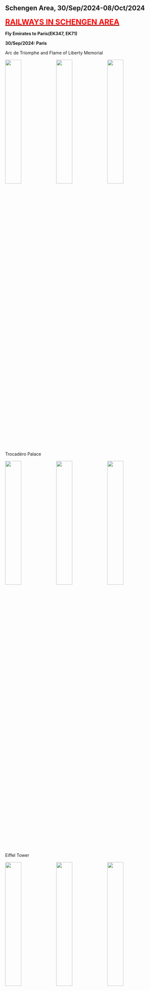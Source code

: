 ## Schengen Area, 30/Sep/2024-08/Oct/2024

**[<font color=red size=5><u>RAILWAYS IN SCHENGEN AREA</u></font>](https://wqgcx.github.io/transport/20240930EU/ER)**

**Fly Emirates to Paris(EK347, EK71)**

**30/Sep/2024: Paris**

Arc de Triomphe and Flame of Liberty Memorial

<img src="../20240930EU_photos/IMG_3417.jpeg" width="32%">
<img src="../20240930EU_photos/IMG_3421.jpeg" width="32%">
<img src="../20240930EU_photos/IMG_3444.jpeg" width="32%">

Trocadéro Palace

<img src="../20240930EU_photos/IMG_3426.jpeg" width="32%">
<img src="../20240930EU_photos/IMG_3427.jpeg" width="32%">
<img src="../20240930EU_photos/IMG_3430.jpeg" width="32%">

Eiffel Tower

<img src="../20240930EU_photos/IMG_3428.jpeg" width="32%">
<img src="../20240930EU_photos/IMG_3435.jpeg" width="32%">
<img src="../20240930EU_photos/IMG_3439.jpeg" width="32%">
<img src="../20240930EU_photos/IMG_3506.jpeg" width="32%">

Pont Alexandre III and Palais Garnier

<img src="../20240930EU_photos/IMG_3475.jpeg" width="32%">
<img src="../20240930EU_photos/IMG_3476.jpeg" width="32%">
<img src="../20240930EU_photos/IMG_3497.jpeg" width="32%">

Hôtel des Invalides

<img src="../20240930EU_photos/IMG_3458.jpeg" width="32%">
<img src="../20240930EU_photos/IMG_3460.jpeg" width="32%">
<img src="../20240930EU_photos/IMG_3465.jpeg" width="32%">
<img src="../20240930EU_photos/IMG_3466.jpeg" width="32%">
<img src="../20240930EU_photos/IMG_3467.jpeg" width="32%">
<img src="../20240930EU_photos/IMG_3468.jpeg" width="32%">
<img src="../20240930EU_photos/IMG_3469.jpeg" width="32%">
<img src="../20240930EU_photos/IMG_3470.jpeg" width="32%">
<img src="../20240930EU_photos/IMG_3472.jpeg" width="32%">

Place de la Concorde and Vendôme Column

<img src="../20240930EU_photos/IMG_3486.jpeg" width="32%">
<img src="../20240930EU_photos/IMG_3487.jpeg" width="32%">
<img src="../20240930EU_photos/IMG_3499.jpeg" width="32%">

Grand Palais, Petit Palais and National Assembly

<img src="../20240930EU_photos/IMG_3481.jpeg" width="32%">
<img src="../20240930EU_photos/IMG_3484.jpeg" width="32%">
<img src="../20240930EU_photos/IMG_3500.jpeg" width="32%">

Bateaux Mouches and Night View of Paris(along the Seine River)

<img src="../20240930EU_photos/IMG_3512.jpeg" width="32%">
<img src="../20240930EU_photos/IMG_3517.jpeg" width="32%">
<img src="../20240930EU_photos/IMG_3525.jpeg" width="32%">
<img src="../20240930EU_photos/IMG_3526.jpeg" width="32%">
<img src="../20240930EU_photos/IMG_3527.jpeg" width="32%">
<img src="../20240930EU_photos/IMG_3532.jpeg" width="32%">

**01/Oct/2024: Geneva, Lausanne, Bern**

Palace of Nations

<img src="../20240930EU_photos/IMG_3550.jpeg" width="32%">
<img src="../20240930EU_photos/IMG_3545.jpeg" width="32%">
<img src="../20240930EU_photos/IMG_3546.jpeg" width="32%">

Grand Théâtre de Genève, Musée Rath and Monument to the Reformation

<img src="../20240930EU_photos/IMG_3557.jpeg" width="32%">
<img src="../20240930EU_photos/IMG_3560.jpeg" width="32%">
<img src="../20240930EU_photos/IMG_3561.jpeg" width="32%">

Evangelical Lutheran Church of Geneva, Palais de Justice and St. Pierre Cathedral

<img src="../20240930EU_photos/IMG_3564.jpeg" width="32%">
<img src="../20240930EU_photos/IMG_3566.jpeg" width="32%">
<img src="../20240930EU_photos/IMG_3567.jpeg" width="32%">

City View of Geneva, The Flower Clock and Basilica of Our Lady of Geneva

<img src="../20240930EU_photos/IMG_3568.jpeg" width="32%">
<img src="../20240930EU_photos/IMG_3578.jpeg" width="32%">
<img src="../20240930EU_photos/IMG_3585.jpeg" width="32%">

Lake Geneva

<img src="../20240930EU_photos/IMG_3575.jpeg" width="32%">
<img src="../20240930EU_photos/IMG_3577.jpeg" width="32%">
<img src="../20240930EU_photos/IMG_3582.jpeg" width="32%">

Lausanne Cathedral

<img src="../20240930EU_photos/IMG_3597.jpeg" width="32%">
<img src="../20240930EU_photos/IMG_3600.jpeg" width="32%">
<img src="../20240930EU_photos/IMG_3606.jpeg" width="32%">

City View of Lausanne

<img src="../20240930EU_photos/IMG_3607.jpeg" width="32%">
<img src="../20240930EU_photos/IMG_3608.jpeg" width="32%">
<img src="../20240930EU_photos/IMG_3610.jpeg" width="32%">

Olympic Museum

<img src="../20240930EU_photos/IMG_3616.jpeg" width="32%">
<img src="../20240930EU_photos/IMG_3618.jpeg" width="32%">
<img src="../20240930EU_photos/IMG_3622.jpeg" width="32%">
<img src="../20240930EU_photos/IMG_3630.jpeg" width="32%">
<img src="../20240930EU_photos/IMG_3632.jpeg" width="32%">
<img src="../20240930EU_photos/IMG_3633.jpeg" width="32%">
<img src="../20240930EU_photos/IMG_3634.jpeg" width="32%">
<img src="../20240930EU_photos/IMG_3638.jpeg" width="32%">
<img src="../20240930EU_photos/IMG_3640.jpeg" width="32%">

Church of the Holy Spirit, Käfigturm(Prison Tower) and Clock Tower

<img src="../20240930EU_photos/IMG_3645.jpeg" width="32%">
<img src="../20240930EU_photos/IMG_3650.jpeg" width="32%">
<img src="../20240930EU_photos/IMG_3662.jpeg" width="32%">

Bern Minster and Einsteinhaus

<img src="../20240930EU_photos/IMG_3666.jpeg" width="32%">
<img src="../20240930EU_photos/IMG_3669.jpeg" width="32%">
<img src="../20240930EU_photos/IMG_3659.jpeg" width="32%">

City View of Bern

<img src="../20240930EU_photos/IMG_3658.jpeg" width="32%">
<img src="../20240930EU_photos/IMG_3651.jpeg" width="32%">
<img src="../20240930EU_photos/IMG_3672.jpeg" width="32%">

**02/Oct/2024: Zurich, Schwyz, Lucerne, Bern**

Zurich Old Town(St. Peter, Fraumünster, Grossmünster, Opernhaus, Limmat River)

<img src="../20240930EU_photos/IMG_3685.jpeg" width="32%">
<img src="../20240930EU_photos/IMG_3686.jpeg" width="32%">
<img src="../20240930EU_photos/IMG_3687.jpeg" width="32%">
<img src="../20240930EU_photos/IMG_3702.jpeg" width="32%">
<img src="../20240930EU_photos/IMG_3693.jpeg" width="32%">
<img src="../20240930EU_photos/IMG_3696.jpeg" width="32%">

Mountain Rigi

<img src="../20240930EU_photos/IMG_3719.jpeg" width="32%">
<img src="../20240930EU_photos/IMG_3724.jpeg" width="32%">
<img src="../20240930EU_photos/IMG_3732.jpeg" width="32%">

Lake Lucerne

<img src="../20240930EU_photos/IMG_3747.jpeg" width="32%">
<img src="../20240930EU_photos/IMG_3750.jpeg" width="32%">
<img src="../20240930EU_photos/IMG_3777.jpeg" width="32%">

Chapel Bridge

<img src="../20240930EU_photos/IMG_3754.jpeg" width="32%">
<img src="../20240930EU_photos/IMG_3757.jpeg" width="32%">
<img src="../20240930EU_photos/IMG_3761.jpeg" width="32%">

City View of Lucerne(City Hall, Jesuit Church and Hotel Château Gütsch)

<img src="../20240930EU_photos/IMG_3759.jpeg" width="32%">
<img src="../20240930EU_photos/IMG_3763.jpeg" width="32%">
<img src="../20240930EU_photos/IMG_3764.jpeg" width="32%">

Panoramic of Lucerne, The Lion Monument and Church of St. Leodegar

<img src="../20240930EU_photos/IMG_3767.jpeg" width="32%">
<img src="../20240930EU_photos/IMG_3769.jpeg" width="32%">
<img src="../20240930EU_photos/IMG_3776.jpeg" width="32%">

GoldenPass Line

<img src="../20240930EU_photos/IMG_3798.jpeg" width="32%">
<img src="../20240930EU_photos/IMG_3802.jpeg" width="32%">
<img src="../20240930EU_photos/IMG_3804.jpeg" width="32%">

City View of Thun

<img src="../20240930EU_photos/IMG_3811.jpeg" width="32%">
<img src="../20240930EU_photos/IMG_3812.jpeg" width="32%">
<img src="../20240930EU_photos/IMG_3814.jpeg" width="32%">

**03/Oct/2024: Schaffhausen, Zurich, Basel**

Rhine Falls

<img src="../20240930EU_photos/IMG_3830.jpeg" width="32%">
<img src="../20240930EU_photos/IMG_3857.jpeg" width="32%">
<img src="../20240930EU_photos/IMG_3864.jpeg" width="32%">

City View of Schaffhausen(Haus zum Ritter, Church of St. Johann, Panorama)

<img src="../20240930EU_photos/IMG_3836.jpeg" width="32%">
<img src="../20240930EU_photos/IMG_3837.jpeg" width="32%">
<img src="../20240930EU_photos/IMG_3846.jpeg" width="32%">

Munot

<img src="../20240930EU_photos/IMG_3839.jpeg" width="32%">
<img src="../20240930EU_photos/IMG_3842.jpeg" width="32%">

Swiss National Museum

<img src="../20240930EU_photos/IMG_3867.jpeg" width="32%">
<img src="../20240930EU_photos/IMG_3888.jpeg" width="32%">
<img src="../20240930EU_photos/IMG_3897.jpeg" width="32%">
<img src="../20240930EU_photos/IMG_3870.jpeg" width="32%">
<img src="../20240930EU_photos/IMG_3871.jpeg" width="32%">
<img src="../20240930EU_photos/IMG_3900.jpeg" width="32%">
<img src="../20240930EU_photos/IMG_3901.jpeg" width="32%">
<img src="../20240930EU_photos/IMG_3902.jpeg" width="32%">
<img src="../20240930EU_photos/IMG_3905.jpeg" width="32%">
<img src="../20240930EU_photos/IMG_3916.jpeg" width="32%">
<img src="../20240930EU_photos/IMG_3923.jpeg" width="32%">
<img src="../20240930EU_photos/IMG_3924.jpeg" width="32%">

Kunstmuseum Basel

<img src="../20240930EU_photos/IMG_3952.jpeg" width="32%">
<img src="../20240930EU_photos/IMG_3955.jpeg" width="32%">
<img src="../20240930EU_photos/IMG_3977.jpeg" width="32%">
<img src="../20240930EU_photos/IMG_3967.jpeg" width="32%">
<img src="../20240930EU_photos/IMG_3953.jpeg" width="32%">
<img src="../20240930EU_photos/IMG_3954.jpeg" width="32%">
<img src="../20240930EU_photos/IMG_3960.jpeg" width="32%">
<img src="../20240930EU_photos/IMG_3978.jpeg" width="32%">
<img src="../20240930EU_photos/IMG_3939.jpeg" width="32%">
<img src="../20240930EU_photos/IMG_3970.jpeg" width="32%">
<img src="../20240930EU_photos/IMG_3973.jpeg" width="32%">
<img src="../20240930EU_photos/IMG_3975.jpeg" width="32%">

Basel Minster, Basel Town Hall, Gate of Spalen

<img src="../20240930EU_photos/IMG_3987.jpeg" width="32%">
<img src="../20240930EU_photos/IMG_3989.jpeg" width="32%">
<img src="../20240930EU_photos/IMG_3993.jpeg" width="32%">

**04/Oct/2024: Paris**

**05/Oct/2024: Brussels, Antwerp, Ghent**

**06/Oct/2024: Paris**

**07/Oct/2024: Copenhagen**

**08/Oct/2024: Paris**

**Fly Emirates and China Eastern Airlines to Beijing(EK76, EK342, MU796)**

**Click [here](https://wqgcx.github.io/transport/) to go back.**
